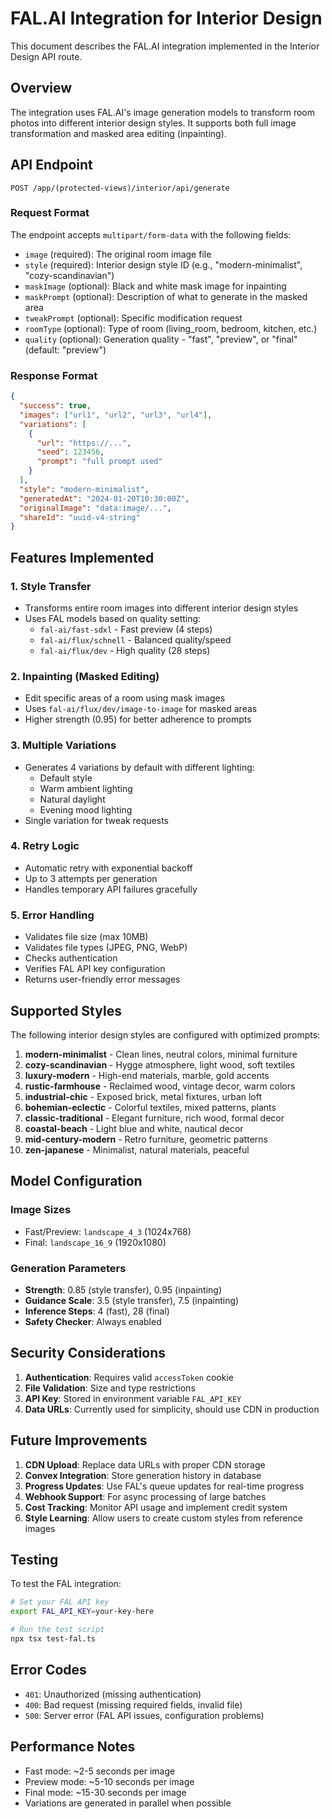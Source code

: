 # FAL.AI Integration for Interior Design

This document describes the FAL.AI integration implemented in the Interior Design API route.

## Overview

The integration uses FAL.AI's image generation models to transform room photos into different interior design styles. It supports both full image transformation and masked area editing (inpainting).

## API Endpoint

`POST /app/(protected-views)/interior/api/generate`

### Request Format

The endpoint accepts `multipart/form-data` with the following fields:

- `image` (required): The original room image file
- `style` (required): Interior design style ID (e.g., "modern-minimalist", "cozy-scandinavian")
- `maskImage` (optional): Black and white mask image for inpainting
- `maskPrompt` (optional): Description of what to generate in the masked area
- `tweakPrompt` (optional): Specific modification request
- `roomType` (optional): Type of room (living_room, bedroom, kitchen, etc.)
- `quality` (optional): Generation quality - "fast", "preview", or "final" (default: "preview")

### Response Format

```json
{
  "success": true,
  "images": ["url1", "url2", "url3", "url4"],
  "variations": [
    {
      "url": "https://...",
      "seed": 123456,
      "prompt": "full prompt used"
    }
  ],
  "style": "modern-minimalist",
  "generatedAt": "2024-01-20T10:30:00Z",
  "originalImage": "data:image/...",
  "shareId": "uuid-v4-string"
}
```

## Features Implemented

### 1. Style Transfer
- Transforms entire room images into different interior design styles
- Uses FAL models based on quality setting:
  - `fal-ai/fast-sdxl` - Fast preview (4 steps)
  - `fal-ai/flux/schnell` - Balanced quality/speed
  - `fal-ai/flux/dev` - High quality (28 steps)

### 2. Inpainting (Masked Editing)
- Edit specific areas of a room using mask images
- Uses `fal-ai/flux/dev/image-to-image` for masked areas
- Higher strength (0.95) for better adherence to prompts

### 3. Multiple Variations
- Generates 4 variations by default with different lighting:
  - Default style
  - Warm ambient lighting
  - Natural daylight
  - Evening mood lighting
- Single variation for tweak requests

### 4. Retry Logic
- Automatic retry with exponential backoff
- Up to 3 attempts per generation
- Handles temporary API failures gracefully

### 5. Error Handling
- Validates file size (max 10MB)
- Validates file types (JPEG, PNG, WebP)
- Checks authentication
- Verifies FAL API key configuration
- Returns user-friendly error messages

## Supported Styles

The following interior design styles are configured with optimized prompts:

1. **modern-minimalist** - Clean lines, neutral colors, minimal furniture
2. **cozy-scandinavian** - Hygge atmosphere, light wood, soft textiles
3. **luxury-modern** - High-end materials, marble, gold accents
4. **rustic-farmhouse** - Reclaimed wood, vintage decor, warm colors
5. **industrial-chic** - Exposed brick, metal fixtures, urban loft
6. **bohemian-eclectic** - Colorful textiles, mixed patterns, plants
7. **classic-traditional** - Elegant furniture, rich wood, formal decor
8. **coastal-beach** - Light blue and white, nautical decor
9. **mid-century-modern** - Retro furniture, geometric patterns
10. **zen-japanese** - Minimalist, natural materials, peaceful

## Model Configuration

### Image Sizes
- Fast/Preview: `landscape_4_3` (1024x768)
- Final: `landscape_16_9` (1920x1080)

### Generation Parameters
- **Strength**: 0.85 (style transfer), 0.95 (inpainting)
- **Guidance Scale**: 3.5 (style transfer), 7.5 (inpainting)
- **Inference Steps**: 4 (fast), 28 (final)
- **Safety Checker**: Always enabled

## Security Considerations

1. **Authentication**: Requires valid `accessToken` cookie
2. **File Validation**: Size and type restrictions
3. **API Key**: Stored in environment variable `FAL_API_KEY`
4. **Data URLs**: Currently used for simplicity, should use CDN in production

## Future Improvements

1. **CDN Upload**: Replace data URLs with proper CDN storage
2. **Convex Integration**: Store generation history in database
3. **Progress Updates**: Use FAL's queue updates for real-time progress
4. **Webhook Support**: For async processing of large batches
5. **Cost Tracking**: Monitor API usage and implement credit system
6. **Style Learning**: Allow users to create custom styles from reference images

## Testing

To test the FAL integration:

```bash
# Set your FAL API key
export FAL_API_KEY=your-key-here

# Run the test script
npx tsx test-fal.ts
```

## Error Codes

- `401`: Unauthorized (missing authentication)
- `400`: Bad request (missing required fields, invalid file)
- `500`: Server error (FAL API issues, configuration problems)

## Performance Notes

- Fast mode: ~2-5 seconds per image
- Preview mode: ~5-10 seconds per image
- Final mode: ~15-30 seconds per image
- Variations are generated in parallel when possible